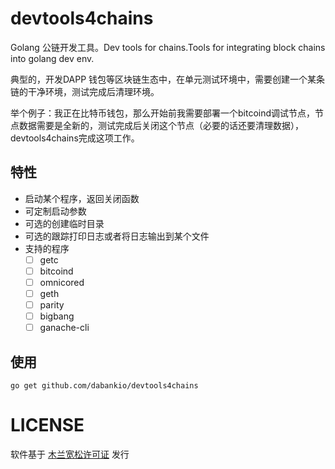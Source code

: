 # devtools4chains
Golang 公链开发工具。Dev tools for chains.Tools for integrating block chains into golang dev env.

典型的，开发DAPP 钱包等区块链生态中，在单元测试环境中，需要创建一个某条链的干净环境，测试完成后清理环境。

举个例子：我正在比特币钱包，那么开始前我需要部署一个bitcoind调试节点，节点数据需要是全新的，测试完成后关闭这个节点（必要的话还要清理数据），devtools4chains完成这项工作。

## 特性
- 启动某个程序，返回关闭函数
- 可定制启动参数
- 可选的创建临时目录
- 可选的跟踪打印日志或者将日志输出到某个文件
- 支持的程序
  - [ ] getc 
  - [ ] bitcoind
  - [ ] omnicored
  - [ ] geth
  - [ ] parity
  - [ ] bigbang
  - [ ] ganache-cli

## 使用
`go get github.com/dabankio/devtools4chains`



# LICENSE

软件基于 [木兰宽松许可证](https://license.coscl.org.cn/MulanPSL/) 发行
